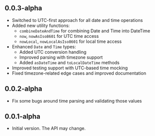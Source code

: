 ## 0.0.3-alpha

- Switched to UTC-first approach for all date and time operations
- Added new utility functions:
  - `combineDateAndTime` for combining Date and Time into DateTime
  - `now`, `nowAsIso8601` for UTC time access
  - `nowLocal`, `nowLocalAsIso8601` for local time access
- Enhanced `Date` and `Time` types:
  - Added UTC conversion handling
  - Improved parsing with timezone support
  - Added `asDateTime` and `toLocalDateTime` methods
- Improved testing support with UTC-based time mocking
- Fixed timezone-related edge cases and improved documentation

## 0.0.2-alpha

- Fix some bugs around time parsing and validating those values


## 0.0.1-alpha

- Initial version. The API may change.
